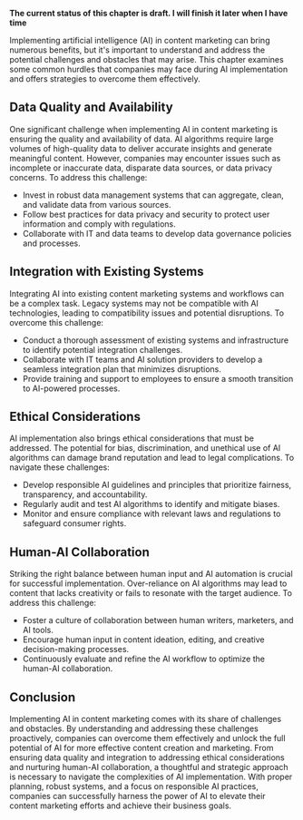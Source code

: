 **The current status of this chapter is draft. I will finish it later when I have time**

Implementing artificial intelligence (AI) in content marketing can bring numerous benefits, but it's important to understand and address the potential challenges and obstacles that may arise. This chapter examines some common hurdles that companies may face during AI implementation and offers strategies to overcome them effectively.

Data Quality and Availability
-----------------------------

One significant challenge when implementing AI in content marketing is ensuring the quality and availability of data. AI algorithms require large volumes of high-quality data to deliver accurate insights and generate meaningful content. However, companies may encounter issues such as incomplete or inaccurate data, disparate data sources, or data privacy concerns. To address this challenge:

* Invest in robust data management systems that can aggregate, clean, and validate data from various sources.
* Follow best practices for data privacy and security to protect user information and comply with regulations.
* Collaborate with IT and data teams to develop data governance policies and processes.

Integration with Existing Systems
---------------------------------

Integrating AI into existing content marketing systems and workflows can be a complex task. Legacy systems may not be compatible with AI technologies, leading to compatibility issues and potential disruptions. To overcome this challenge:

* Conduct a thorough assessment of existing systems and infrastructure to identify potential integration challenges.
* Collaborate with IT teams and AI solution providers to develop a seamless integration plan that minimizes disruptions.
* Provide training and support to employees to ensure a smooth transition to AI-powered processes.

Ethical Considerations
----------------------

AI implementation also brings ethical considerations that must be addressed. The potential for bias, discrimination, and unethical use of AI algorithms can damage brand reputation and lead to legal complications. To navigate these challenges:

* Develop responsible AI guidelines and principles that prioritize fairness, transparency, and accountability.
* Regularly audit and test AI algorithms to identify and mitigate biases.
* Monitor and ensure compliance with relevant laws and regulations to safeguard consumer rights.

Human-AI Collaboration
----------------------

Striking the right balance between human input and AI automation is crucial for successful implementation. Over-reliance on AI algorithms may lead to content that lacks creativity or fails to resonate with the target audience. To address this challenge:

* Foster a culture of collaboration between human writers, marketers, and AI tools.
* Encourage human input in content ideation, editing, and creative decision-making processes.
* Continuously evaluate and refine the AI workflow to optimize the human-AI collaboration.

Conclusion
----------

Implementing AI in content marketing comes with its share of challenges and obstacles. By understanding and addressing these challenges proactively, companies can overcome them effectively and unlock the full potential of AI for more effective content creation and marketing. From ensuring data quality and integration to addressing ethical considerations and nurturing human-AI collaboration, a thoughtful and strategic approach is necessary to navigate the complexities of AI implementation. With proper planning, robust systems, and a focus on responsible AI practices, companies can successfully harness the power of AI to elevate their content marketing efforts and achieve their business goals.
